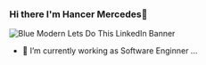 ### Hi there I'm Hancer Mercedes👋
![Blue Modern Lets Do This LinkedIn Banner](https://github.com/HancerMercede/HancerMercede/assets/78920052/300dcfd7-ee62-40ab-bb6f-3f54f4979f2e)



- 🔭 I’m currently working as Software Enginner ...


